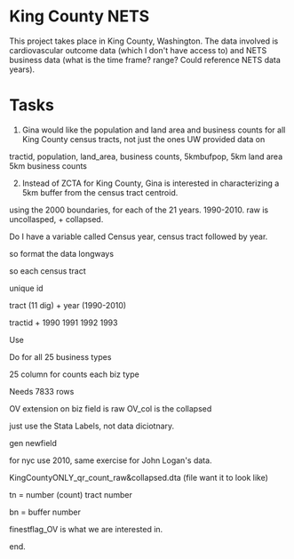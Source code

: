 King County NETS
===========
This project takes place in King County, Washington. The data involved is cardiovascular outcome data (which I don't have access to) and NETS business data (what is the time frame? range? Could reference NETS data years).





Tasks
=====

1. Gina would like the population and land area and business counts for all King County census tracts, not just the ones UW provided data on

tractid, population, land_area, business counts, 5kmbufpop, 5km land area 5km business counts



2. Instead of ZCTA for King County, Gina is interested in characterizing a 5km buffer from the census tract centroid.



using the 2000 boundaries, for each of the 21 years. 1990-2010. raw is uncollasped, + collapsed. 

Do I have a variable called Census year, census tract followed by year. 


so format the data longways

so each census tract

unique id 


tract (11 dig) + year (1990-2010)


tractid + 1990
			1991
			1992
			1993


Use 

Do for all 25 business types

25 column for counts each biz type

Needs 7833 rows

OV extension on biz field is raw
OV_col is the collapsed




just use the Stata Labels, not data diciotnary. 


gen newfield 


for nyc use 2010, same exercise for John Logan's data. 

KingCountyONLY_qr_count_raw&collapsed.dta (file want it to look like)

tn = number (count) tract number

bn = buffer number 


finestflag_OV is what we are interested in.

<!---
Scripts
=======

The following are the list of folders with scripts for this project:

00_dir_struct

01_tanya_stata_code

02_input

03_spatial_join

04_prior_constructed_census_vars

05_census_data_esri_pop_land_water_area

06_add_projected_xy_and_uid_for_round_10m_xy

07_buffers

99-clean_up.py

XX_join_tables_stata
-->

end. 
